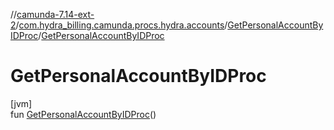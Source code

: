 //[camunda-7.14-ext-2](../../../index.md)/[com.hydra_billing.camunda.procs.hydra.accounts](../index.md)/[GetPersonalAccountByIDProc](index.md)/[GetPersonalAccountByIDProc](-get-personal-account-by-i-d-proc.md)

# GetPersonalAccountByIDProc

[jvm]\
fun [GetPersonalAccountByIDProc](-get-personal-account-by-i-d-proc.md)()
